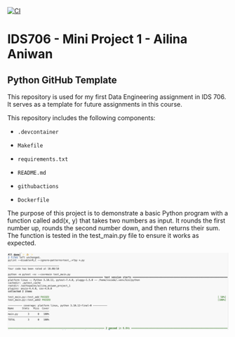 [![CI](https://github.com/nogibjj/ailina_aniwan_project_1/actions/workflows/hello.yml/badge.svg)](https://github.com/nogibjj/ailina_aniwan_project_1/actions/workflows/hello.yml)


# IDS706 - Mini Project 1 - Ailina Aniwan

## Python GitHub Template

This repository is used for my first Data Engineering assignment in IDS 706. It serves as a template for future assignments in this course.

This repository includes the following components:

* `.devcontainer`

* `Makefile`

* `requirements.txt`

* `README.md` 

* `githubactions` 

* `Dockerfile`

The purpose of this project is to demonstrate a basic Python program with a function called add(x, y) that takes two numbers as input. It rounds the first number up, rounds the second number down, and then returns their sum. The function is tested in the test_main.py file to ensure it works as expected.

![requirements](image.jpg)


